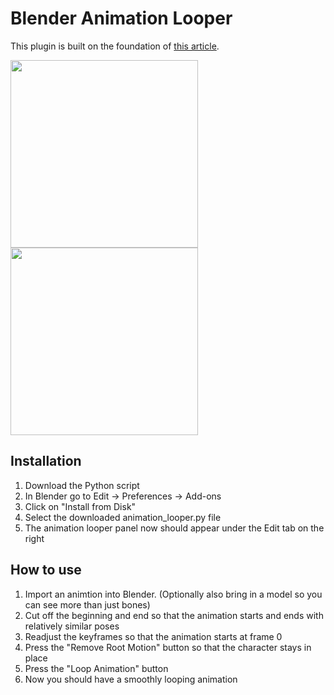 # Blender Animation Looper

This plugin is built on the foundation of [this article](https://theorangeduck.com/page/creating-looping-animations-motion-capture).

<img src="/images/RunAnimation.gif" width="300"> <img src="/images/RunAnimationLooped.gif" width="300">

## Installation

1. Download the Python script
2. In Blender go to Edit -> Preferences -> Add-ons
3. Click on "Install from Disk"
4. Select the downloaded animation_looper.py file
5. The animation looper panel now should appear under the Edit tab on the right

## How to use

1. Import an animtion into Blender. (Optionally also bring in a model so you can see more than just bones)
2. Cut off the beginning and end so that the animation starts and ends with relatively similar poses
3. Readjust the keyframes so that the animation starts at frame 0
4. Press the "Remove Root Motion" button so that the character stays in place
5. Press the "Loop Animation" button
6. Now you should have a smoothly looping animation
